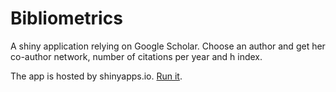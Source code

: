 # Bibliometrics

A shiny application relying on Google Scholar. 
Choose an author and get her co-author network, number of citations per year and h index.

The app is hosted by shinyapps.io.
[Run it](https://eric-marcon.shinyapps.io/bibliometrics/).
